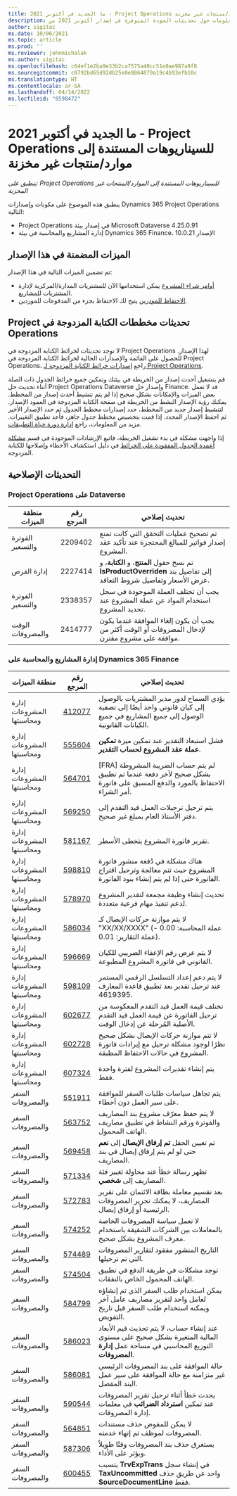 ```yaml
---
title: ما الجديد في أكتوبر 2021 - Project Operations للسيناريوهات المستندة إلى موارد/منتجات غير مخزنة
description: يوفر هذا الموضوع معلومات حول تحديثات الجودة المتوفرة في إصدار أكتوبر 2021 من Project Operations للسيناريوهات المستندة إلى الموارد/غير المخزنة.
author: sigitac
ms.date: 10/06/2021
ms.topic: article
ms.prod: ''
ms.reviewer: johnmichalak
ms.author: sigitac
ms.openlocfilehash: c64ef1e2ba9e33b2ca7575a40cc51e0ae987a9f8
ms.sourcegitcommit: c0792bd65d92db25e0e8864879a19c4b93efb10c
ms.translationtype: HT
ms.contentlocale: ar-SA
ms.lasthandoff: 04/14/2022
ms.locfileid: "8598472"
---
```

# <a name="whats-new-october-2021---project-operations-for-resourcenon-stocked-based-scenarios"></a>ما الجديد في أكتوبر 2021 - Project Operations للسيناريوهات المستندة إلى موارد/منتجات غير مخزنة

*ينطبق على: Project Operations للسيناريوهات المستندة إلى الموارد/المنتجات غير المخزنة‬*

ينطبق هذه الموضوع على مكونات وإصدارات Dynamics 365 Project Operations التالية:

   -  Project Operations في إصدار بيئة Microsoft Dataverse ‏4.25.0.91
   - إدارة المشاريع والمحاسبة في بيئة Dynamics 365 Finance، الإصدار 10.0.21

## <a name="features-included-in-this-release"></a>الميزات المضمنة في هذا الإصدار

تم تضمين الميزات التالية في هذا الإصدار:

- [أوامر شراء المشروع](../procurement/non-stocked-materials-project-purchase-orders.md) يمكن استخدامها الآن للمشتريات المدارة/المركزية لإدارة المشتريات للمشاريع.
- [الاحتفاظ للمودرين](../procurement/vendor-retention-overview.md) يتيح لك الاحتفاظ بجزء من المدفوعات للموردين.

## <a name="project-operations-dual-write-maps-updates"></a>تحديثات مخططات ‏‫الكتابة المزدوجة في Project Operations

لا توجد تحديثات لخرائط الكتابة المزدوجة في Project Operations لهذا الإصدار. للحصول على القائمة والإصدارات الحالية لخرائط الكتابة المزدوجة في Project Operations، راجع [إصدارات خرائط الكتابة المزدوجة لـ Project Operations](../environment/resource-dual-write-maps.md).

قم بتشغيل أحدث إصدار من الخريطة في بيئتك وتمكين جميع خرائط الجدول ذات الصلة أثناء تحديث حل Project Operations Dataverse وإصدار حل Finance. قد لا تعمل بعض الميزات والإمكانات بشكل صحيح إذا لم يتم تنشيط أحدث إصدار من المخطط. يمكنك رؤية الإصدار النشط من الخريطة في صفحة الكتابة المزدوجة في العمود الإصدار. لتنشيط إصدار جديد من المخطط، حدد إصدارات مخطط الجدول ثم حدد الإصدار الأخير ثم احفظ الإصدار المحدد. إذا قمت بتخصيص مخطط جدول جاهز، فأعد تطبيق التغييرات. مزيد من المعلومات، راجع [إدارة دورة حياة التطبيقات](/dynamics365/fin-ops-core/dev-itpro/data-entities/dual-write/app-lifecycle-management).

إذا واجهت مشكلة في بدء تشغيل الخريطة، فاتبع الإرشادات الموجودة في قسم [مشكلة أعمدة الجدول المفقودة على الخرائط](/dynamics365/fin-ops-core/dev-itpro/data-entities/dual-write/dual-write-troubleshooting-finops-upgrades#missing-table-columns-issue-on-maps) في دليل استكشاف الأخطاء وإصلاحها للكتابة المزدوجة.

## <a name="quality-updates"></a>التحديثات الإصلاحية

### <a name="project-operations-on-dataverse"></a>Project Operations على Dataverse

| **منطقة الميزات** | **رقم المرجع** | **تحديث إصلاحي** |
| --- | --- | --- |
| الفوترة والتسعير | 2209402 | تم تصحيح عمليات التحقق التي كانت تمنع إصدار فواتير للمبالغ المحتجزة عند تأكيد عقد المشروع. |
| إدارة الفرص | 2227414 | تم نسخ حقول **المنتج**، و **الكتابة**، و **IsProductOverriden** إلى تفاصيل بند عرض الأسعار وتفاصيل شروط التعاقد. |
| الفوترة والتسعير | 2338357 | يجب أن تختلف العملة الموجودة في سجل استخدام المواد عن عملة المشروع عند تحديد المشروع. |
| الوقت والمصروفات | 2414777 | يجب أن يكون إلغاء الموافقة عندما يكون لإدخال المصروفات أو الوقت أكثر من موافقة على مشروع مقترن. |

### <a name="project-management-and-accounting-on-dynamics-365-finance"></a>إدارة المشاريع والمحاسبة على Dynamics 365 Finance

| منطقة الميزات | رقم المرجع | تحديث إصلاحي |
| --- | --- | --- |
| إدارة المشروعات ومحاسبتها | [412077](https://nam06.safelinks.protection.outlook.com/?url=https://fix.lcs.dynamics.com/Issue/Details/?bugId%3D412077&amp;data=04%7C01%7Cjespers%40microsoft.com%7C1ece6f38724a460c13bc08d96784b455%7C72f988bf86f141af91ab2d7cd011db47%7C1%7C0%7C637654642020681298%7CUnknown%7CTWFpbGZsb3d8eyJWIjoiMC4wLjAwMDAiLCJQIjoiV2luMzIiLCJBTiI6Ik1haWwiLCJXVCI6Mn0%3D%7C1000&amp;sdata=JT2OvagELTPqep4rOiFTwGYF80KkgSHgBJmd%2BHBBgA8%3D&amp;reserved=0) | يؤدي السماح لدور مدير المشتريات بالوصول إلى كيان قانوني واحد أيضًا إلى تصفية الوصول إلى جميع المشاريع في جميع الكيانات القانونية. |
| إدارة المشروعات ومحاسبتها | [555604](https://nam06.safelinks.protection.outlook.com/?url=https://fix.lcs.dynamics.com/Issue/Details/?bugId%3D555604&amp;data=04%7C01%7Cjespers%40microsoft.com%7C1ece6f38724a460c13bc08d96784b455%7C72f988bf86f141af91ab2d7cd011db47%7C1%7C0%7C637654642020701214%7CUnknown%7CTWFpbGZsb3d8eyJWIjoiMC4wLjAwMDAiLCJQIjoiV2luMzIiLCJBTiI6Ik1haWwiLCJXVCI6Mn0%3D%7C1000&amp;sdata=NGAT/5r0sezqdisYP%2BDzyFDDi5f9gyrr5ZhJZaDLV0k%3D&amp;reserved=0) | فشل استبعاد التقدير عند تمكين ميزة **تمكين عملة عقد المشروع لحساب التقدير**. |
| إدارة المشروعات ومحاسبتها | [564701](https://nam06.safelinks.protection.outlook.com/?url=https://fix.lcs.dynamics.com/Issue/Details/?bugId%3D564701&amp;data=04%7C01%7Cjespers%40microsoft.com%7C1ece6f38724a460c13bc08d96784b455%7C72f988bf86f141af91ab2d7cd011db47%7C1%7C0%7C637654642020731079%7CUnknown%7CTWFpbGZsb3d8eyJWIjoiMC4wLjAwMDAiLCJQIjoiV2luMzIiLCJBTiI6Ik1haWwiLCJXVCI6Mn0%3D%7C1000&amp;sdata=IyhrFb59YBXjNpJdtPhlEDxoYiFCTrqzQtKZsBZk2DM%3D&amp;reserved=0) | [FRA] لم يتم حساب الضريبة المشروطة بشكل صحيح لآخر دفعة عندما تم تطبيق الاحتفاظ بالمورد والدفع المسبق على فاتورة أمر الشراء. |
| إدارة المشروعات ومحاسبتها | [569250](https://nam06.safelinks.protection.outlook.com/?url=https://fix.lcs.dynamics.com/Issue/Details/?bugId%3D569250&amp;data=04%7C01%7Cjespers%40microsoft.com%7C1ece6f38724a460c13bc08d96784b455%7C72f988bf86f141af91ab2d7cd011db47%7C1%7C0%7C637654642020741035%7CUnknown%7CTWFpbGZsb3d8eyJWIjoiMC4wLjAwMDAiLCJQIjoiV2luMzIiLCJBTiI6Ik1haWwiLCJXVCI6Mn0%3D%7C1000&amp;sdata=YcB6z9MvvtiyT9d8g2GkHXDUcNfnPdxlYsHblbk%2BCXs%3D&amp;reserved=0) | يتم ترحيل ترحيلات العمل قيد التقدم إلى دفتر الأستاذ العام بمبلغ غير صحيح. |
| إدارة المشروعات ومحاسبتها | [581167](https://nam06.safelinks.protection.outlook.com/?url=https://fix.lcs.dynamics.com/Issue/Details/?bugId%3D581167&amp;data=04%7C01%7Cjespers%40microsoft.com%7C1ece6f38724a460c13bc08d96784b455%7C72f988bf86f141af91ab2d7cd011db47%7C1%7C0%7C637654642020989941%7CUnknown%7CTWFpbGZsb3d8eyJWIjoiMC4wLjAwMDAiLCJQIjoiV2luMzIiLCJBTiI6Ik1haWwiLCJXVCI6Mn0%3D%7C1000&amp;sdata=9UjX3lX/DOJOPiz%2BlYVge5F3Tpbb%2BUBaN7PVXkpwYJE%3D&amp;reserved=0) | تقرير فاتورة المشروع يتخطى الأسطر. |
| إدارة المشروعات ومحاسبتها | [598810](https://nam06.safelinks.protection.outlook.com/?url=https://fix.lcs.dynamics.com/Issue/Details/?bugId%3D598810&amp;data=04%7C01%7Cjespers%40microsoft.com%7C1ece6f38724a460c13bc08d96784b455%7C72f988bf86f141af91ab2d7cd011db47%7C1%7C0%7C637654642021408104%7CUnknown%7CTWFpbGZsb3d8eyJWIjoiMC4wLjAwMDAiLCJQIjoiV2luMzIiLCJBTiI6Ik1haWwiLCJXVCI6Mn0%3D%7C1000&amp;sdata=f2oJYnmjpfUiIKvF6qfLsBcfTjoSOq955%2B87%2BSIh0Io%3D&amp;reserved=0) | هناك مشكلة في دُفعة منشور فاتورة المشروع حيث تتم معالجة وترحيل اقتراح الفاتورة حتى إذا لم يتم إنشاء بنود الفاتورة. |
| إدارة المشروعات ومحاسبتها | [578970](https://nam06.safelinks.protection.outlook.com/?url=https://fix.lcs.dynamics.com/Issue/Details/?bugId%3D578970&amp;data=04%7C01%7Cjespers%40microsoft.com%7C1ece6f38724a460c13bc08d96784b455%7C72f988bf86f141af91ab2d7cd011db47%7C1%7C0%7C637654642021876048%7CUnknown%7CTWFpbGZsb3d8eyJWIjoiMC4wLjAwMDAiLCJQIjoiV2luMzIiLCJBTiI6Ik1haWwiLCJXVCI6Mn0%3D%7C1000&amp;sdata=JMg%2BIRbLiSKeIXN/JArWC3hSGFhNhabERbuKzGBKCC8%3D&amp;reserved=0) | تحديث إنشاء وظيفة مجمعة لتقدير المشروع لدعم تنفيذ مهام فرعية متعددة. |
| إدارة المشروعات ومحاسبتها | [586034](https://nam06.safelinks.protection.outlook.com/?url=https://fix.lcs.dynamics.com/Issue/Details/?bugId%3D586034&amp;data=04%7C01%7Cjespers%40microsoft.com%7C1ece6f38724a460c13bc08d96784b455%7C72f988bf86f141af91ab2d7cd011db47%7C1%7C0%7C637654642021895962%7CUnknown%7CTWFpbGZsb3d8eyJWIjoiMC4wLjAwMDAiLCJQIjoiV2luMzIiLCJBTiI6Ik1haWwiLCJXVCI6Mn0%3D%7C1000&amp;sdata=MRGsdBRM5spFKDJZ/IjrAoWy%2BGTyFVyUU7SCfFJSj6g%3D&amp;reserved=0) | لا يتم موازنة حركات الإيصال كـ "XX/XX/XXXX" (عملة المحاسبة: 0.00 - عملة التقارير: 0.01). |
| إدارة المشروعات ومحاسبتها | [596669](https://nam06.safelinks.protection.outlook.com/?url=https://fix.lcs.dynamics.com/Issue/Details/?bugId%3D596669&amp;data=04%7C01%7Cjespers%40microsoft.com%7C1ece6f38724a460c13bc08d96784b455%7C72f988bf86f141af91ab2d7cd011db47%7C1%7C0%7C637654642021955698%7CUnknown%7CTWFpbGZsb3d8eyJWIjoiMC4wLjAwMDAiLCJQIjoiV2luMzIiLCJBTiI6Ik1haWwiLCJXVCI6Mn0%3D%7C1000&amp;sdata=IpJrV7LW0CegdNrRXfDqBhLEsy8tlSvlaipvZBQFZVg%3D&amp;reserved=0) | لا يتم عرض رقم الإعفاء الضريبي للكيان القانوني في فاتورة المشروع المطبوعة. |
| إدارة المشروعات ومحاسبتها | [598109](https://nam06.safelinks.protection.outlook.com/?url=https://fix.lcs.dynamics.com/Issue/Details/?bugId%3D598109&amp;data=04%7C01%7Cjespers%40microsoft.com%7C1ece6f38724a460c13bc08d96784b455%7C72f988bf86f141af91ab2d7cd011db47%7C1%7C0%7C637654642021975611%7CUnknown%7CTWFpbGZsb3d8eyJWIjoiMC4wLjAwMDAiLCJQIjoiV2luMzIiLCJBTiI6Ik1haWwiLCJXVCI6Mn0%3D%7C1000&amp;sdata=erjkqXSdKwjU62xNiVEJomzc5JoiiC9U7f6ofrv4KGE%3D&amp;reserved=0) | لا يتم دعم إعداد التسلسل الرقمي المستمر عند ترحيل تقدير بعد تطبيق قاعدة المعارف 4619395. |
| إدارة المشروعات ومحاسبتها | [602677](https://nam06.safelinks.protection.outlook.com/?url=https://fix.lcs.dynamics.com/Issue/Details/?bugId%3D602677&amp;data=04%7C01%7Cjespers%40microsoft.com%7C1ece6f38724a460c13bc08d96784b455%7C72f988bf86f141af91ab2d7cd011db47%7C1%7C0%7C637654642022015436%7CUnknown%7CTWFpbGZsb3d8eyJWIjoiMC4wLjAwMDAiLCJQIjoiV2luMzIiLCJBTiI6Ik1haWwiLCJXVCI6Mn0%3D%7C1000&amp;sdata=4TBJC6dKbgZxWQTlyDkTm%2BzHpL%2BJx5ZcueNWkMJfUK4%3D&amp;reserved=0) | تختلف قيمة العمل قيد التقدم المعكوسة من ترحيل الفاتورة عن قيمة العمل قيد التقدم الأصلية المُرحلة عن إدخال الوقت. |
| إدارة المشروعات ومحاسبتها | [602728](https://nam06.safelinks.protection.outlook.com/?url=https://fix.lcs.dynamics.com/Issue/Details/?bugId%3D602728&amp;data=04%7C01%7Cjespers%40microsoft.com%7C1ece6f38724a460c13bc08d96784b455%7C72f988bf86f141af91ab2d7cd011db47%7C1%7C0%7C637654642022015436%7CUnknown%7CTWFpbGZsb3d8eyJWIjoiMC4wLjAwMDAiLCJQIjoiV2luMzIiLCJBTiI6Ik1haWwiLCJXVCI6Mn0%3D%7C1000&amp;sdata=Ux5tLxoBzA%2BJtbf5MhLB63/GNJqYcBg8PH4tncXLTsM%3D&amp;reserved=0) | لا تتم موازنة حركات الإيصال بشكل صحيح نظرًا لوجود مشكلة ترحيل مع إيرادات فاتورة المشروع في حالات الاحتفاظ المطبقة. |
| إدارة المشروعات ومحاسبتها | [607324](https://nam06.safelinks.protection.outlook.com/?url=https://fix.lcs.dynamics.com/Issue/Details/?bugId%3D607324&amp;data=04%7C01%7Cjespers%40microsoft.com%7C1ece6f38724a460c13bc08d96784b455%7C72f988bf86f141af91ab2d7cd011db47%7C1%7C0%7C637654642022065219%7CUnknown%7CTWFpbGZsb3d8eyJWIjoiMC4wLjAwMDAiLCJQIjoiV2luMzIiLCJBTiI6Ik1haWwiLCJXVCI6Mn0%3D%7C1000&amp;sdata=I/SwbTsPpFvMkxLIK7JpligW%2B4nlObh3nCCSppVGvhE%3D&amp;reserved=0) | يتم إنشاء تقديرات المشروع لفترة واحدة فقط. |
| السفر والمصروفات | [551911](https://nam06.safelinks.protection.outlook.com/?url=https://fix.lcs.dynamics.com/Issue/Details/?bugId%3D551911&amp;data=04%7C01%7Cjespers%40microsoft.com%7C1ece6f38724a460c13bc08d96784b455%7C72f988bf86f141af91ab2d7cd011db47%7C1%7C0%7C637654642020701214%7CUnknown%7CTWFpbGZsb3d8eyJWIjoiMC4wLjAwMDAiLCJQIjoiV2luMzIiLCJBTiI6Ik1haWwiLCJXVCI6Mn0%3D%7C1000&amp;sdata=fDFL3GM5jXJAzIzxwRlOIaq3/ytSHXnpIzGsC4Jjphg%3D&amp;reserved=0) | يتم تجاهل سياسات طلبات السفر للموافقة على سير العمل دون أخطاء. |
| السفر والمصروفات | [563752](https://nam06.safelinks.protection.outlook.com/?url=https://fix.lcs.dynamics.com/Issue/Details/?bugId%3D563752&amp;data=04%7C01%7Cjespers%40microsoft.com%7C1ece6f38724a460c13bc08d96784b455%7C72f988bf86f141af91ab2d7cd011db47%7C1%7C0%7C637654642020731079%7CUnknown%7CTWFpbGZsb3d8eyJWIjoiMC4wLjAwMDAiLCJQIjoiV2luMzIiLCJBTiI6Ik1haWwiLCJXVCI6Mn0%3D%7C1000&amp;sdata=SVrkNdniaVfhOjc3Brf1gtrFv3SJpPNQ4JYOGnCOxlQ%3D&amp;reserved=0) | لا يتم حفظ معرّف مشروع بند المصاريف والفوترة ورقم النشاط في تطبيق مصاريف الهاتف المحمول. |
| السفر والمصروفات | [569458](https://nam06.safelinks.protection.outlook.com/?url=https://fix.lcs.dynamics.com/Issue/Details/?bugId%3D569458&amp;data=04%7C01%7Cjespers%40microsoft.com%7C1ece6f38724a460c13bc08d96784b455%7C72f988bf86f141af91ab2d7cd011db47%7C1%7C0%7C637654642020750990%7CUnknown%7CTWFpbGZsb3d8eyJWIjoiMC4wLjAwMDAiLCJQIjoiV2luMzIiLCJBTiI6Ik1haWwiLCJXVCI6Mn0%3D%7C1000&amp;sdata=cC33gCOlM8aa3jR5Hy1Hubf5bszsu2YWwraLLrIYCYk%3D&amp;reserved=0) | تم تعيين الحقل **تم إرفاق الإيصال** إلى **نعم** حتى لو لم يتم إرفاق إيصال في بند المصاريف. |
| السفر والمصروفات | [571334](https://nam06.safelinks.protection.outlook.com/?url=https://fix.lcs.dynamics.com/Issue/Details/?bugId%3D571334&amp;data=04%7C01%7Cjespers%40microsoft.com%7C1ece6f38724a460c13bc08d96784b455%7C72f988bf86f141af91ab2d7cd011db47%7C1%7C0%7C637654642020760950%7CUnknown%7CTWFpbGZsb3d8eyJWIjoiMC4wLjAwMDAiLCJQIjoiV2luMzIiLCJBTiI6Ik1haWwiLCJXVCI6Mn0%3D%7C1000&amp;sdata=Y6dd19CzWyWPa%2BItpWXBEgUuSx8evJxth6VslSRMYsg%3D&amp;reserved=0) | تظهر رسالة خطأ عند محاولة تغيير فئة المصاريف إلى **شخصي**. |
| السفر والمصروفات | [572783](https://nam06.safelinks.protection.outlook.com/?url=https://fix.lcs.dynamics.com/Issue/Details/?bugId%3D572783&amp;data=04%7C01%7Cjespers%40microsoft.com%7C1ece6f38724a460c13bc08d96784b455%7C72f988bf86f141af91ab2d7cd011db47%7C1%7C0%7C637654642020770904%7CUnknown%7CTWFpbGZsb3d8eyJWIjoiMC4wLjAwMDAiLCJQIjoiV2luMzIiLCJBTiI6Ik1haWwiLCJXVCI6Mn0%3D%7C1000&amp;sdata=nugD/4Rj3d8CNanZf%2BY3vNm9aRqHoh5vF/bHFZD9UxE%3D&amp;reserved=0) | بعد تقسيم معاملة بطاقة الائتمان على تقرير المصاريف، لا يمكنك تحرير المصروفات الرئيسية أو إرفاق إيصال. |
| السفر والمصروفات | [574252](https://nam06.safelinks.protection.outlook.com/?url=https://fix.lcs.dynamics.com/Issue/Details/?bugId%3D574252&amp;data=04%7C01%7Cjespers%40microsoft.com%7C1ece6f38724a460c13bc08d96784b455%7C72f988bf86f141af91ab2d7cd011db47%7C1%7C0%7C637654642020790818%7CUnknown%7CTWFpbGZsb3d8eyJWIjoiMC4wLjAwMDAiLCJQIjoiV2luMzIiLCJBTiI6Ik1haWwiLCJXVCI6Mn0%3D%7C1000&amp;sdata=uKYIlgBpKju4jBH%2BK8GXVKCgi6kxSG1AxXVvF75WsbA%3D&amp;reserved=0) | لا تعمل سياسة المصروفات الخاصة بالمعاملات بين الشركات الشقيقة باستخدام معرف المشروع بشكل صحيح. |
| السفر والمصروفات | [574489](https://nam06.safelinks.protection.outlook.com/?url=https://fix.lcs.dynamics.com/Issue/Details/?bugId%3D574489&amp;data=04%7C01%7Cjespers%40microsoft.com%7C1ece6f38724a460c13bc08d96784b455%7C72f988bf86f141af91ab2d7cd011db47%7C1%7C0%7C637654642020800774%7CUnknown%7CTWFpbGZsb3d8eyJWIjoiMC4wLjAwMDAiLCJQIjoiV2luMzIiLCJBTiI6Ik1haWwiLCJXVCI6Mn0%3D%7C1000&amp;sdata=ErBwfDvDtWWzEJP3STHd5kzPjTe7%2B4nCeG02kH64dWU%3D&amp;reserved=0) | التاريخ المنشور مفقود لتقارير المصروفات التي تم ترحيلها. |
| السفر والمصروفات | [574504](https://nam06.safelinks.protection.outlook.com/?url=https://fix.lcs.dynamics.com/Issue/Details/?bugId%3D574504&amp;data=04%7C01%7Cjespers%40microsoft.com%7C1ece6f38724a460c13bc08d96784b455%7C72f988bf86f141af91ab2d7cd011db47%7C1%7C0%7C637654642020800774%7CUnknown%7CTWFpbGZsb3d8eyJWIjoiMC4wLjAwMDAiLCJQIjoiV2luMzIiLCJBTiI6Ik1haWwiLCJXVCI6Mn0%3D%7C1000&amp;sdata=SeW6L68CNpJ86TJ2aNqLZoTMq5PHRfu3542mNkKqf%2Bg%3D&amp;reserved=0) | توجد مشكلات في طريقة الدفع في تطبيق الهاتف المحمول الخاص بالنفقات. |
| السفر والمصروفات | [584799](https://nam06.safelinks.protection.outlook.com/?url=https://fix.lcs.dynamics.com/Issue/Details/?bugId%3D584799&amp;data=04%7C01%7Cjespers%40microsoft.com%7C1ece6f38724a460c13bc08d96784b455%7C72f988bf86f141af91ab2d7cd011db47%7C1%7C0%7C637654642021129331%7CUnknown%7CTWFpbGZsb3d8eyJWIjoiMC4wLjAwMDAiLCJQIjoiV2luMzIiLCJBTiI6Ik1haWwiLCJXVCI6Mn0%3D%7C1000&amp;sdata=4Q%2B/R9wPra2P/%2BEk63qgSenyNoJMa5OJsBv2Nn9s%2B%2Bo%3D&amp;reserved=0) | يمكن استخدام طلب السفر الذي تم إنشاؤه لعامل واحد لتقرير مصاريف عامل آخر ويمكنه استخدام طلب السفر قبل تاريخ التفويض. |
| السفر والمصروفات | [586023](https://nam06.safelinks.protection.outlook.com/?url=https://fix.lcs.dynamics.com/Issue/Details/?bugId%3D586023&amp;data=04%7C01%7Cjespers%40microsoft.com%7C1ece6f38724a460c13bc08d96784b455%7C72f988bf86f141af91ab2d7cd011db47%7C1%7C0%7C637654642021169156%7CUnknown%7CTWFpbGZsb3d8eyJWIjoiMC4wLjAwMDAiLCJQIjoiV2luMzIiLCJBTiI6Ik1haWwiLCJXVCI6Mn0%3D%7C1000&amp;sdata=d9Kmf1ng415Uw0U4aQ5N%2B0RboRmjDW1S2lt91rG9ofc%3D&amp;reserved=0) | عند إنشاء حساب، لا يتم تحديث قيم الأبعاد المالية المتغيرة بشكل صحيح على مستوى التوزيع المحاسبي في مساحة عمل **إدارة المصروفات**. |
| السفر والمصروفات | [586081](https://nam06.safelinks.protection.outlook.com/?url=https://fix.lcs.dynamics.com/Issue/Details/?bugId%3D586081&amp;data=04%7C01%7Cjespers%40microsoft.com%7C1ece6f38724a460c13bc08d96784b455%7C72f988bf86f141af91ab2d7cd011db47%7C1%7C0%7C637654642021179116%7CUnknown%7CTWFpbGZsb3d8eyJWIjoiMC4wLjAwMDAiLCJQIjoiV2luMzIiLCJBTiI6Ik1haWwiLCJXVCI6Mn0%3D%7C1000&amp;sdata=LlWjcIANIl1gudmiD4WIsluKkF21w9EgVC5uDvBOzg4%3D&amp;reserved=0) | حالة الموافقة على بند المصروفات الرئيسي غير متزامنة مع حالة الموافقة على سير عمل البند المفصل. |
| السفر والمصروفات | [590544](https://nam06.safelinks.protection.outlook.com/?url=https://fix.lcs.dynamics.com/Issue/Details/?bugId%3D590544&amp;data=04%7C01%7Cjespers%40microsoft.com%7C1ece6f38724a460c13bc08d96784b455%7C72f988bf86f141af91ab2d7cd011db47%7C1%7C0%7C637654642021318495%7CUnknown%7CTWFpbGZsb3d8eyJWIjoiMC4wLjAwMDAiLCJQIjoiV2luMzIiLCJBTiI6Ik1haWwiLCJXVCI6Mn0%3D%7C1000&amp;sdata=MolkGywocB%2BG404npaOv7fcfunnlDUGgAYFOcw8OlKg%3D&amp;reserved=0) | يحدث خطأ أثناء ترحيل تقرير المصروفات عند تمكين **استرداد الضرائب** في معلمات إدارة المصروفات. |
| السفر والمصروفات | [564851](https://nam06.safelinks.protection.outlook.com/?url=https://fix.lcs.dynamics.com/Issue/Details/?bugId%3D564851&amp;data=04%7C01%7Cjespers%40microsoft.com%7C1ece6f38724a460c13bc08d96784b455%7C72f988bf86f141af91ab2d7cd011db47%7C1%7C0%7C637654642021856138%7CUnknown%7CTWFpbGZsb3d8eyJWIjoiMC4wLjAwMDAiLCJQIjoiV2luMzIiLCJBTiI6Ik1haWwiLCJXVCI6Mn0%3D%7C1000&amp;sdata=YBsBJdzH%2BqbGzq07u7WILEs%2Bi5Ap6WYzqWnpGWcI4Ac%3D&amp;reserved=0) | لا يمكن للمفوض حذف مستندات المصروفات لموظف تم إنهاء خدمته. |
| السفر والمصروفات | [587306](https://nam06.safelinks.protection.outlook.com/?url=https://fix.lcs.dynamics.com/Issue/Details/?bugId%3D587306&amp;data=04%7C01%7Cjespers%40microsoft.com%7C1ece6f38724a460c13bc08d96784b455%7C72f988bf86f141af91ab2d7cd011db47%7C1%7C0%7C637654642021905919%7CUnknown%7CTWFpbGZsb3d8eyJWIjoiMC4wLjAwMDAiLCJQIjoiV2luMzIiLCJBTiI6Ik1haWwiLCJXVCI6Mn0%3D%7C1000&amp;sdata=TbWDuK1sHY//jTw%2BmehJG3M3N3feEl2oRkTMTkqWOVE%3D&amp;reserved=0) | يستغرق حذف بند المصروفات وقتًا طويلاً ويؤثر على الأداء. |
| السفر والمصروفات | [600455](https://nam06.safelinks.protection.outlook.com/?url=https://fix.lcs.dynamics.com/Issue/Details/?bugId%3D600455&amp;data=04%7C01%7Cjespers%40microsoft.com%7C1ece6f38724a460c13bc08d96784b455%7C72f988bf86f141af91ab2d7cd011db47%7C1%7C0%7C637654642021995524%7CUnknown%7CTWFpbGZsb3d8eyJWIjoiMC4wLjAwMDAiLCJQIjoiV2luMzIiLCJBTiI6Ik1haWwiLCJXVCI6Mn0%3D%7C1000&amp;sdata=MH0sIRbAKhNNyAgYZzO9NovWHM7ZWKsoZYqXCIVHJ5A%3D&amp;reserved=0) | يتسبب **TrvExpTrans** في إنشاء سجل **TaxUncommitted** واحد عن طريق حذف **SourceDocumentLine** فقط. |
